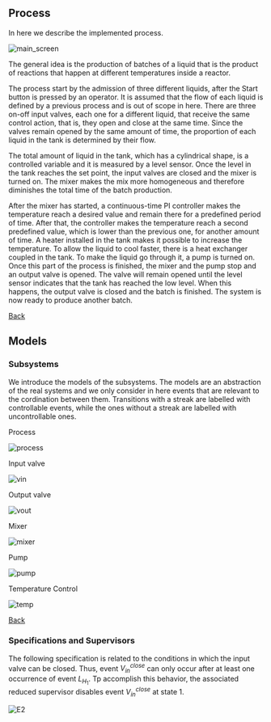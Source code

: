 ## Process

In here we describe the implemented process.

![main_screen](https://user-images.githubusercontent.com/12836843/122487626-13e78380-cfb2-11eb-9f74-1fe73cbb9f6a.JPG)

The general idea is the production of batches of a liquid that is the product of reactions that happen at different temperatures inside a reactor.

The process start by the admission of three different liquids, after the Start button is pressed by an operator. It is assumed that the flow of each liquid is defined by a previous process and is out of scope in here. There are three on-off input valves, each one for a different liquid, that receive the same control action, that is, they open and close at the same time. Since the valves remain opened by the same amount of time, the proportion of each liquid in the tank is determined by their flow. 

The total amount of liquid in the tank, which has a cylindrical shape, is a controlled variable and it is measured by a level sensor. Once the level in the tank reaches the set point, the input valves are closed and the mixer is turned on. The mixer makes the mix more homogeneous and therefore diminishes the total time of the batch production.

After the mixer has started, a continuous-time PI controller makes the temperature reach a desired value and remain there for a predefined period of time. After that, the controller makes the temperature reach a second predefined value, which is lower than the previous one, for another amount of time. A heater installed in the tank makes it possible to increase the temperature. To allow the liquid to cool faster, there is a heat exchanger coupled in the tank. To make the liquid go through it, a pump is turned on. Once this part of the process is finished, the mixer and the pump stop and an output valve is opened. The valve will remain opened until the level sensor indicates that the tank has reached the low level. When this happens, the output valve is closed and the batch is finished. The system is now ready to produce another batch.

[Back](https://github.com/michelrodrigo/DES-control-system)

## Models
 
### Subsystems

We introduce the models of the subsystems. The models are an abstraction of the real systems and we only consider in here events that are relevant to the cordination between them. Transitions with a streak are labelled with controllable events, while the ones without a streak are labelled with uncontrollable ones.

Process

![process](https://user-images.githubusercontent.com/12836843/156244315-d515c71d-462f-4573-9efd-d8ecadb2f699.jpg) 

Input valve

![vin](https://user-images.githubusercontent.com/12836843/156243984-ccadc934-324c-4f45-8ff1-ccf22a816bf1.jpg)

Output valve

![vout](https://user-images.githubusercontent.com/12836843/156244252-2bf9299e-1ae3-4a76-a7b2-75d3ba68d734.jpg)

Mixer

![mixer](https://user-images.githubusercontent.com/12836843/156244339-4c313b4d-c457-4911-9282-24ec2f01273c.jpg)

Pump

![pump](https://user-images.githubusercontent.com/12836843/156245188-807ea470-01df-4e59-aa9e-3b9e7cee91ab.jpg)

Temperature Control

![temp](https://user-images.githubusercontent.com/12836843/156244390-6c817a34-647e-4fdf-95c5-1771d9234168.jpg)

[Back](https://github.com/michelrodrigo/DES-control-system)

### Specifications and Supervisors

The following specification is related to the conditions in which the input valve can be closed.  Thus, event $`V_{in}^{close}`$ can only occur after at least one occurrence of event $`L_{H_1}`$. Tp accomplish this behavior, the associated reduced supervisor disables event $`V_{in}^{close}`$ at state 1.

![E2](https://user-images.githubusercontent.com/12836843/156251621-a105b1b1-9e3b-4f3d-a6ef-8a6487138843.jpg)


